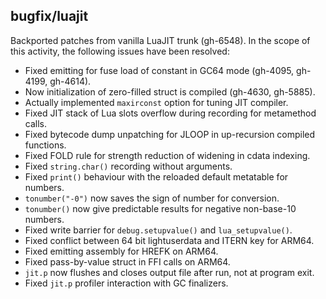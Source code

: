 ## bugfix/luajit

Backported patches from vanilla LuaJIT trunk (gh-6548). In the scope of this
activity, the following issues have been resolved:

* Fixed emitting for fuse load of constant in GC64 mode (gh-4095, gh-4199, gh-4614).
* Now initialization of zero-filled struct is compiled (gh-4630, gh-5885).
* Actually implemented `maxirconst` option for tuning JIT compiler.
* Fixed JIT stack of Lua slots overflow during recording for metamethod calls.
* Fixed bytecode dump unpatching for JLOOP in up-recursion compiled functions.
* Fixed FOLD rule for strength reduction of widening in cdata indexing.
* Fixed `string.char()` recording without arguments.
* Fixed `print()` behaviour with the reloaded default metatable for numbers.
* `tonumber("-0")` now saves the sign of number for conversion.
* `tonumber()` now give predictable results for negative non-base-10 numbers.
* Fixed write barrier for `debug.setupvalue()` and `lua_setupvalue()`.
* Fixed conflict between 64 bit lightuserdata and ITERN key for ARM64.
* Fixed emitting assembly for HREFK on ARM64.
* Fixed pass-by-value struct in FFI calls on ARM64.
* `jit.p` now flushes and closes output file after run, not at program exit.
* Fixed `jit.p` profiler interaction with GC finalizers.
